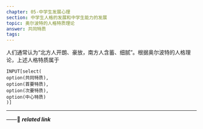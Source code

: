```yaml
---
chapter: 05-中学生发展心理
section: 中学生人格的发展和中学生能力的发展
topic: 奥尔波特的人格特质理论
answer: 共同特质
tags:
---
```


人们通常认为“北方人开朗、豪放，南方人含蓄、细腻”。根据奥尔波特的人格理论，上述人格特质属于

```meta-bind
INPUT[select(
option(共同特质),
option(首要特质),
option(次要特质),
option(中心特质)
)]
```

---
——🔗 ***related link***